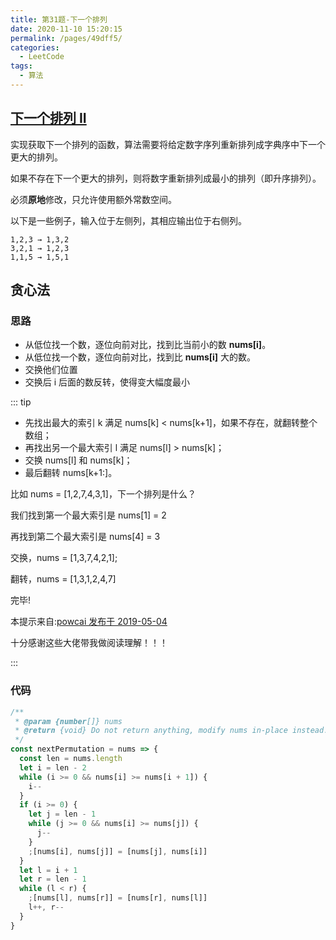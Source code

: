 ```yaml
---
title: 第31题-下一个排列
date: 2020-11-10 15:20:15
permalink: /pages/49dff5/
categories:
  - LeetCode
tags:
  - 算法
---
```


## [下一个排列 II](https://leetcode-cn.com/problems/next-permutation/)

实现获取下一个排列的函数，算法需要将给定数字序列重新排列成字典序中下一个更大的排列。

如果不存在下一个更大的排列，则将数字重新排列成最小的排列（即升序排列）。

必须**原地**修改，只允许使用额外常数空间。

以下是一些例子，输入位于左侧列，其相应输出位于右侧列。

```
1,2,3 → 1,3,2
3,2,1 → 1,2,3
1,1,5 → 1,5,1
```

<!-- more -->

## 贪心法

### 思路

- 从低位找一个数，逐位向前对比，找到比当前小的数 **nums[i]**。
- 从低位找一个数，逐位向前对比，找到比 **nums[i]** 大的数。
- 交换他们位置
- 交换后 i 后面的数反转，使得变大幅度最小

::: tip

- 先找出最大的索引 k 满足 nums[k] < nums[k+1]，如果不存在，就翻转整个数组；
- 再找出另一个最大索引 l 满足 nums[l] > nums[k]；
- 交换 nums[l] 和 nums[k]；
- 最后翻转 nums[k+1:]。

比如 nums = [1,2,7,4,3,1]，下一个排列是什么？

我们找到第一个最大索引是 nums[1] = 2

再找到第二个最大索引是 nums[4] = 3

交换，nums = [1,3,7,4,2,1];

翻转，nums = [1,3,1,2,4,7]

完毕!

本提示来自:[powcai 发布于 2019-05-04](https://leetcode-cn.com/problems/next-permutation/solution/xia-yi-ge-pai-lie-by-powcai/)

十分感谢这些大佬带我做阅读理解！！！

:::

### 代码

```JavaScript
/**
 * @param {number[]} nums
 * @return {void} Do not return anything, modify nums in-place instead.
 */
const nextPermutation = nums => {
  const len = nums.length
  let i = len - 2
  while (i >= 0 && nums[i] >= nums[i + 1]) {
    i--
  }
  if (i >= 0) {
    let j = len - 1
    while (j >= 0 && nums[i] >= nums[j]) {
      j--
    }
    ;[nums[i], nums[j]] = [nums[j], nums[i]]
  }
  let l = i + 1
  let r = len - 1
  while (l < r) {
    ;[nums[l], nums[r]] = [nums[r], nums[l]]
    l++, r--
  }
}
```
